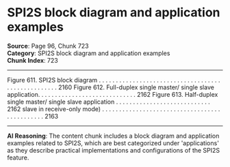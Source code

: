 # SPI2S block diagram and application examples

**Source**: Page 96, Chunk 723  
**Category**: SPI2S block diagram and application examples  
**Chunk Index**: 723

---

Figure 611. SPI2S block diagram . . . . . . . . . . . . . . . . . . . . . . . . . . . . . . . . . . . . . . . . . . . . . . . . . . . 2160
Figure 612. Full-duplex single master/ single slave application. . . . . . . . . . . . . . . . . . . . . . . . . . . . . 2162
Figure 613. Half-duplex single master/ single slave application . . . . . . . . . . . . . . . . . . . . . . . . . . . . 2162
slave in receive-only mode) . . . . . . . . . . . . . . . . . . . . . . . . . . . . . . . . . . . . . . . . . . . . . . 2163

---

**AI Reasoning**: The content chunk includes a block diagram and application examples related to SPI2S, which are best categorized under 'applications' as they describe practical implementations and configurations of the SPI2S feature.
